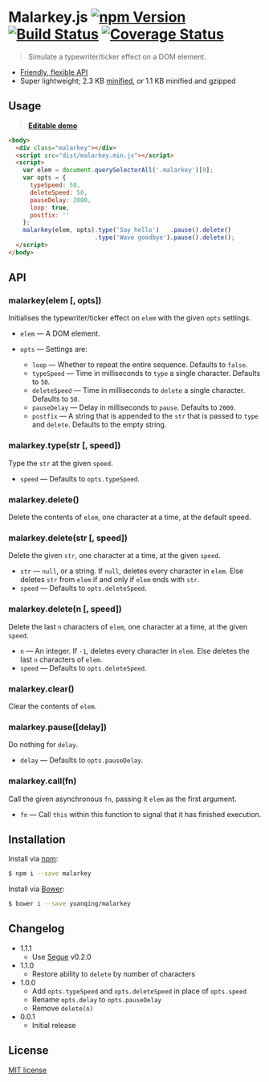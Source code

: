 # Malarkey.js [![npm Version](http://img.shields.io/npm/v/malarkey.svg?style=flat)](https://www.npmjs.org/package/malarkey) [![Build Status](https://img.shields.io/travis/yuanqing/malarkey.svg?style=flat)](https://travis-ci.org/yuanqing/malarkey) [![Coverage Status](https://img.shields.io/coveralls/yuanqing/malarkey.svg?style=flat)](https://coveralls.io/r/yuanqing/malarkey)

> Simulate a typewriter/ticker effect on a DOM element.

- [Friendly, flexible API](#api)
- Super lightweight; 2.3 KB [minified](https://github.com/yuanqing/malarkey/blob/master/dist/malarkey.min.js), or 1.1 KB minified and gzipped

## Usage

> [**Editable demo**](http://jsfiddle.net/yoyjoLhx/)

```html
<body>
  <div class="malarkey"></div>
  <script src="dist/malarkey.min.js"></script>
  <script>
    var elem = document.querySelectorAll('.malarkey')[0];
    var opts = {
      typeSpeed: 50,
      deleteSpeed: 50,
      pauseDelay: 2000,
      loop: true,
      postfix: ''
    };
    malarkey(elem, opts).type('Say hello')   .pause().delete()
                        .type('Wave goodbye').pause().delete();
  </script>
</body>
```

## API

### malarkey(elem [, opts])

Initialises the typewriter/ticker effect on `elem` with the given `opts` settings.

- `elem` &mdash; A DOM element.

- `opts` &mdash; Settings are:
  - `loop` &mdash; Whether to repeat the entire sequence. Defaults to `false`.
  - `typeSpeed` &mdash; Time in milliseconds to `type` a single character. Defaults to `50`.
  - `deleteSpeed` &mdash; Time in milliseconds to `delete` a single character. Defaults to `50`.
  - `pauseDelay` &mdash; Delay in milliseconds to `pause`. Defaults to `2000`.
  - `postfix` &mdash; A string that is appended to the `str` that is passed to `type` and `delete`. Defaults to the empty string.

### malarkey.type(str [, speed])

Type the `str` at the given `speed`.

- `speed` &mdash; Defaults to `opts.typeSpeed`.

### malarkey.delete()

Delete the contents of `elem`, one character at a time, at the default speed.

### malarkey.delete(str [, speed])

Delete the given `str`, one character at a time, at the given `speed`.

- `str` &mdash; `null`, or a string. If `null`, deletes every character in `elem`. Else deletes `str` from `elem` if and only if `elem` ends with `str`.
- `speed` &mdash; Defaults to `opts.deleteSpeed`.

### malarkey.delete(n [, speed])

Delete the last `n` characters of `elem`, one character at a time, at the given `speed`.

- `n` &mdash; An integer. If `-1`, deletes every character in `elem`. Else deletes the last `n` characters of `elem`.
- `speed` &mdash; Defaults to `opts.deleteSpeed`.

### malarkey.clear()

Clear the contents of `elem`.

### malarkey.pause([delay])

Do nothing for `delay`.

- `delay` &mdash; Defaults to `opts.pauseDelay`.

### malarkey.call(fn)

Call the given asynchronous `fn`, passing it `elem` as the first argument.

- `fn` &mdash; Call `this` within this function to signal that it has finished execution.

## Installation

Install via [npm](https://npmjs.com/):

```bash
$ npm i --save malarkey
```

Install via [Bower](http://bower.io/):

```bash
$ bower i --save yuanqing/malarkey
```

## Changelog

- 1.1.1
  - Use [Segue](https://github.com/yuanqing/segue) v0.2.0
- 1.1.0
  - Restore ability to `delete` by number of characters
- 1.0.0
  - Add `opts.typeSpeed` and `opts.deleteSpeed` in place of `opts.speed`
  - Rename `opts.delay` to `opts.pauseDelay`
  - Remove `delete(n)`
- 0.0.1
  - Initial release

## License

[MIT license](https://github.com/yuanqing/malarkey/blob/master/LICENSE)
